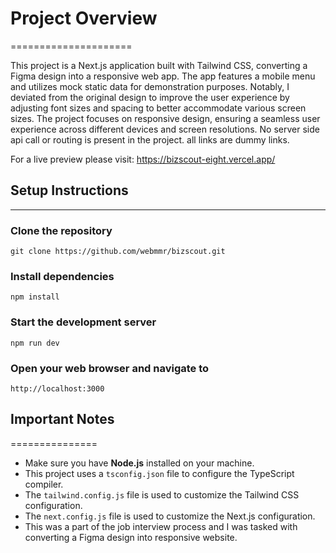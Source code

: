 # Project Overview

=====================

This project is a Next.js application built with Tailwind CSS, converting a Figma design into a responsive web app. The app features a mobile menu and utilizes mock static data for demonstration purposes. Notably, I deviated from the original design to improve the user experience by adjusting font sizes and spacing to better accommodate various screen sizes. The project focuses on responsive design, ensuring a seamless user experience across different devices and screen resolutions. No server side api call or routing is present in the project. all links are dummy links.

For a live preview please visit: https://bizscout-eight.vercel.app/

## Setup Instructions

---

### Clone the repository

`git clone https://github.com/webmmr/bizscout.git`

### Install dependencies

`npm install`

### Start the development server

`npm run dev`

### Open your web browser and navigate to

`http://localhost:3000`

## Important Notes

===============

- Make sure you have **Node.js** installed on your machine.
- This project uses a `tsconfig.json` file to configure the TypeScript compiler.
- The `tailwind.config.js` file is used to customize the Tailwind CSS configuration.
- The `next.config.js` file is used to customize the Next.js configuration.
- This was a part of the job interview process and I was tasked with converting a Figma design into responsive website.
